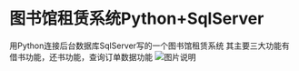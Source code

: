 # 图书馆租赁系统Python+SqlServer
用Python连接后台数据库SqlServer写的一个图书馆租赁系统
其主要三大功能有借书功能，还书功能，查询订单数据功能
<img src="./image/哈哈.jpeg" alt="图片说明" width="宽度" height="高度">
